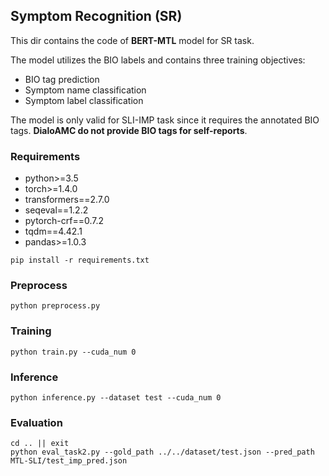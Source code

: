 ## Symptom Recognition (SR)

This dir contains the code of **BERT-MTL** model for SR task. 

The model utilizes the BIO labels and contains three training objectives: 

- BIO tag prediction
- Symptom name classification
- Symptom label classification

The model is only valid for SLI-IMP task since it requires the annotated BIO tags. **DialoAMC do not provide BIO tags for self-reports**. 

### Requirements

- python>=3.5
- torch>=1.4.0
- transformers==2.7.0
- seqeval==1.2.2
- pytorch-crf==0.7.2
- tqdm==4.42.1
- pandas>=1.0.3

```shell
pip install -r requirements.txt
```

### Preprocess

```shell
python preprocess.py
```

### Training

```shell
python train.py --cuda_num 0
```

### Inference

```shell
python inference.py --dataset test --cuda_num 0 
```

### Evaluation

```shell
cd .. || exit
python eval_task2.py --gold_path ../../dataset/test.json --pred_path MTL-SLI/test_imp_pred.json
```
